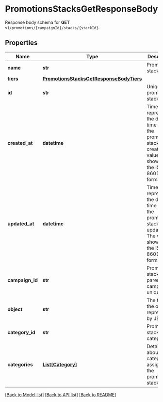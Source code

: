 # PromotionsStacksGetResponseBody

Response body schema for **GET** `v1/promotions/{campaignId}/stacks/{stackId}`.

## Properties

Name | Type | Description | Notes
------------ | ------------- | ------------- | -------------
**name** | **str** | Promotion stack name. | [optional] 
**tiers** | [**PromotionsStacksGetResponseBodyTiers**](PromotionsStacksGetResponseBodyTiers.md) |  | [optional] 
**id** | **str** | Unique promotion stack ID. | [optional] 
**created_at** | **datetime** | Timestamp representing the date and time when the promotion stack was created. The value is shown in the ISO 8601 format. | [optional] 
**updated_at** | **datetime** | Timestamp representing the date and time when the promotion stack was updated. The value is shown in the ISO 8601 format. | [optional] 
**campaign_id** | **str** | Promotion stack&#39;s parent campaign&#39;s unique ID. | [optional] 
**object** | **str** | The type of the object represented by JSON.  | [optional] [default to 'promotion_stack']
**category_id** | **str** | Promotion stack category ID. | [optional] 
**categories** | [**List[Category]**](Category.md) | Details about the category assigned to the promotion stack. | [optional] 

[[Back to Model list]](../README.md#documentation-for-models) [[Back to API list]](../README.md#documentation-for-api-endpoints) [[Back to README]](../README.md)



